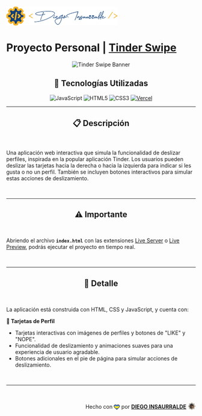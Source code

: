 <p align="left">
    <img src="./images/insa-logo.png" height="50" alt="Insa Logo">
</p>

# Proyecto Personal | [**Tinder Swipe**](https://tinder-swipe-insa.vercel.app/)

<p align="center">
  <img src="https://www.letsnurture.ca/wp-content/uploads/2018/08/tinder_banner.jpg" alt="Tinder Swipe Banner" />
</p>

<div align="center">

## **📌 Tecnologías Utilizadas**

![JavaScript](https://img.shields.io/badge/-JavaScript-black?style=flat-square&logo=javascript)
![HTML5](https://img.shields.io/badge/-HTML5-E46625?style=flat-square&logo=html5&logoColor=white)
![CSS3](https://img.shields.io/badge/-CSS3-385BF4?style=flat-square&logo=css3)
[![Vercel](https://img.shields.io/badge/-Vercel-black?style=flat-square&logo=vercel)](https://vercel.com/)

</div>

---

<div align="center">

## **📋 Descripción**

</div>

<br />

Una aplicación web interactiva que simula la funcionalidad de deslizar perfiles, inspirada en la popular aplicación Tinder. Los usuarios pueden deslizar las tarjetas hacia la derecha o hacia la izquierda para indicar si les gusta o no un perfil. También se incluyen botones interactivos para simular estas acciones de deslizamiento.

<br />

---

<div align="center">

## **⚠️ Importante**

</div>

<br />

Abriendo el archivo **`index.html`** con las extensiones [Live Server](vscode:extension/ritwickdey.LiveServer) o [Live Preview](vscode:extension/ms-vscode.live-server), podrás ejecutar el proyecto en tiempo real.

<br />

---

<div align="center">

## **📁 Detalle**

</div>

<br />

La aplicación está construida con HTML, CSS y JavaScript, y cuenta con:

**📍 Tarjetas de Perfil**

- Tarjetas interactivas con imágenes de perfiles y botones de "LIKE" y "NOPE".
- Funcionalidad de deslizamiento y animaciones suaves para una experiencia de usuario agradable.
- Botones adicionales en el pie de página para simular acciones de deslizamiento.

<br />

---

<br />

<div align="end">

Hecho con <img src="./images/boke-heart.png" alt="heart" height="14" width="16" style="margin: 0px 0px -2.5px 0px" > por [**DIEGO INSAURRALDE**](https://insaurralde.vercel.app/) <img src="./images/boke-chimp.png" alt="chimp" height="21" width="21" style="margin: 0px 0px -4px 0px" >

</div>